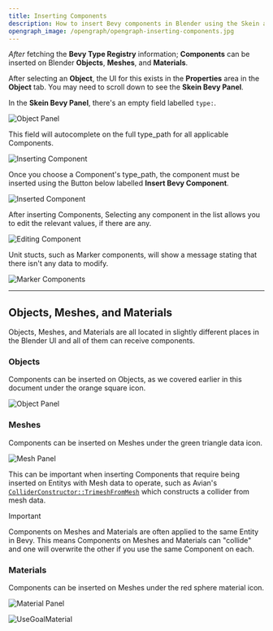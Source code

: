 ```yaml
---
title: Inserting Components
description: How to insert Bevy components in Blender using the Skein addon
opengraph_image: /opengraph/opengraph-inserting-components.jpg
---
```


_After_ fetching the **Bevy Type Registry** information; **Components** can be inserted on Blender **Objects**, **Meshes**, and **Materials**.

After selecting an **Object**, the UI for this exists in the **Properties** area in the **Object** tab. You may need to scroll down to see the **Skein Bevy Panel**.

In the **Skein Bevy Panel**, there's an empty field labelled `type:`.

![Object Panel](/images/the-blender-addon/object-panel.avif)

This field will autocomplete on the full type_path for all applicable Components.

![Inserting Component](/images/the-blender-addon/inserting-component.avif)

Once you choose a Component's type_path, the component must be inserted using the Button below labelled **Insert Bevy Component**.

![Inserted Component](/images/the-blender-addon/inserted-component.avif)

After inserting Components, Selecting any component in the list allows you to edit the relevant values, if there are any.

![Editing Component](/images/the-blender-addon/editing-component.avif)

Unit stucts, such as Marker components, will show a message stating that there isn't any data to modify.

![Marker Components](/images/the-blender-addon/marker-components.avif)

---

## Objects, Meshes, and Materials

Objects, Meshes, and Materials are all located in slightly different places in the Blender UI and all of them can receive components.

### Objects

Components can be inserted on Objects, as we covered earlier in this document under the <span class="text-orange-500 dark:text-orange-400">orange square</span> icon.

![Object Panel](/images/the-blender-addon/object-panel-2.avif)

### Meshes

Components can be inserted on Meshes under the <span class="text-green-500 dark:text-green-400">green triangle</span> data icon.

![Mesh Panel](/images/the-blender-addon/mesh-panel.avif)

This can be important when inserting Components that require being inserted on Entitys with Mesh data to operate, such as Avian's [`ColliderConstructor::TrimeshFromMesh`](https://docs.rs/avian3d/latest/avian3d/collision/collider/enum.ColliderConstructor.html#variant.TrimeshFromMesh) which constructs a collider from mesh data.

> [!IMPORTANT]
> Components on Meshes and Materials are often applied to the same Entity in Bevy. This means Components on Meshes and Materials can "collide" and one will overwrite the other if you use the same Component on each.

### Materials

Components can be inserted on Meshes under the <span class="text-red-500 dark:text-red-400">red sphere</span> material icon.

![Material Panel](/images/the-blender-addon/material-panel.avif)

![UseGoalMaterial](/images/the-blender-addon/use-goal-material.avif)
